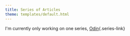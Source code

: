 ```yaml
---
title: Series of Articles
theme: templates/default.html
---
```

I'm currently only working on one series, [Odin](series/odin){.series-link}
